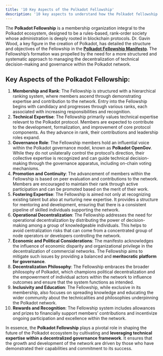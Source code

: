 ```yaml
---
title: '10 Key Aspects of the Polkadot Fellowship'
description: '10 key aspects to understand how the Polkadot fellowship works and how to be able to join this polkadot collective of core developers.'
---
```

The **Polkadot Fellowship** is a membership organization integral to the Polkadot ecosystem, designed to be a rules-based, rank-order society whose administration is deeply rooted in blockchain protocols. Dr. Gavin Wood, a key figure in the creation of Polkadot, has detailed the structure and objectives of the Fellowship in the [**Polkadot Fellowship Manifesto**](https://github.com/polkadot-fellows/manifesto/blob/main/manifesto.pdf). The Fellowship’s formation was propelled by the need for a more structured and systematic approach to managing the decentralization of technical decision-making and governance within the Polkadot network.

Key Aspects of the Polkadot Fellowship:
---------------------------------------

1. **Membership and Rank**: The Fellowship is structured with a hierarchical ranking system, where members ascend through demonstrating expertise and contribution to the network. Entry into the Fellowship begins with candidacy and progresses through various ranks, each associated with increasing responsibilities and recognition.
2. **Technical Expertise**: The Fellowship primarily values technical expertise relevant to the Polkadot protocol. Members are expected to contribute to the development, formalization, and improvement of core protocol components. As they advance in rank, their contributions and leadership roles expand.
3. **Governance Role**: The Fellowship members hold an influential voice within the Polkadot governance model, known as **Polkadot OpenGov**. While they do not unilaterally control the protocol’s direction, their collective expertise is recognized and can guide technical decision-making through the governance apparatus, including on-chain voting mechanisms.
4. **Promotion and Continuity**: The advancement of members within the Fellowship is based on peer evaluation and contributions to the network. Members are encouraged to maintain their rank through active participation and can be promoted based on the merit of their work.
5. **Fostering Expertise**: The Fellowship is aimed not only at recognizing existing talent but also at nurturing new expertise. It provides a structure for mentoring and development, ensuring that there is a consistent pipeline of skilled individuals supporting the network.
6. **Operational Decentralization**: The Fellowship addresses the need for operational decentralization by distributing the power of decision-making among a group of knowledgeable individuals. This helps to avoid centralization risks that can come from a concentrated group of node operators or developers controlling the network.
7. **Economic and Political Considerations**: The manifesto acknowledges the influence of economic disparity and organizational privilege in the decentralization of commercial networks. The Fellowship aims to mitigate such issues by providing a balanced and **meritocratic platform for governance**.
8. **Decentralization Philosophy**: The Fellowship embraces the broader philosophy of Polkadot, which champions political decentralization and the empowerment of individual actors within the network to influence outcomes and ensure that the system functions as intended.
9. **Inclusivity and Education**: The Fellowship, while exclusive in its membership, also focuses on spreading knowledge and educating the wider community about the technicalities and philosophies underpinning the Polkadot network.
10. **Rewards and Recognition**: The Fellowship system includes allowances and prizes to financially support members’ contributions and incentivize ongoing participation and excellence within the network.

In essence, the **Polkadot Fellowship** plays a pivotal role in shaping the future of the Polkadot ecosystem by cultivating and **leveraging technical expertise within a decentralized governance framework**. It ensures that the growth and development of the network are driven by those who have demonstrated their capabilities and commitment to its success.
